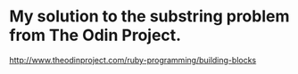 # My solution to the substring problem from The Odin Project.

http://www.theodinproject.com/ruby-programming/building-blocks
